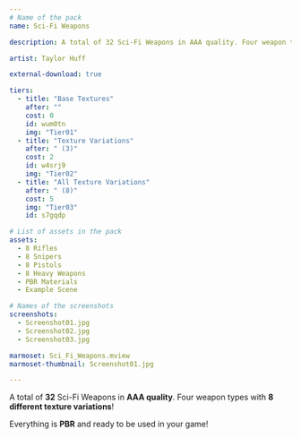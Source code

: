 ```yaml
---
# Name of the pack
name: Sci-Fi Weapons

description: A total of 32 Sci-Fi Weapons in AAA quality. Four weapon types with 8 different texture variations!

artist: Taylor Huff

external-download: true

tiers:
  - title: "Base Textures"
    after: ""
    cost: 0
    id: wum0tn
    img: "Tier01"
  - title: "Texture Variations"
    after: " (3)"
    cost: 2
    id: w4srj9
    img: "Tier02"
  - title: "All Texture Variations"
    after: " (8)"
    cost: 5
    img: "Tier03"
    id: s7gqdp

# List of assets in the pack
assets:
  - 8 Rifles
  - 8 Snipers
  - 8 Pistols
  - 8 Heavy Weapons
  - PBR Materials
  - Example Scene

# Names of the screenshots
screenshots:
  - Screenshot01.jpg
  - Screenshot02.jpg
  - Screenshot03.jpg

marmoset: Sci_Fi_Weapons.mview
marmoset-thumbnail: Screenshot01.jpg

---
```


A total of **32** Sci-Fi Weapons in **AAA quality**. Four weapon types with **8 different texture variations**!

Everything is **PBR** and ready to be used in your game!